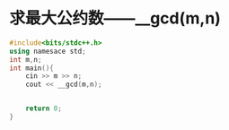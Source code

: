 # 求最大公约数——__gcd(m,n)
~~~c++
#include<bits/stdc++.h>
using namesace std;
int m,n;
int main(){
    cin >> m >> n;
    cout << __gcd(m,n);


    return 0;
}
~~~